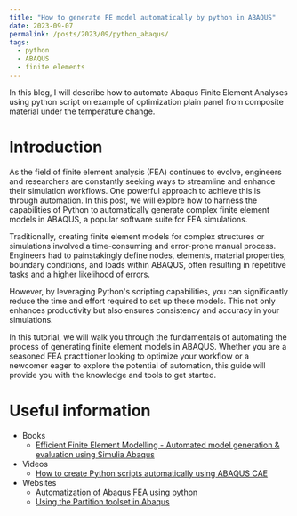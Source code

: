 ```yaml
---
title: "How to generate FE model automatically by python in ABAQUS"
date: 2023-09-07
permalink: /posts/2023/09/python_abaqus/
tags:
  - python
  - ABAQUS
  - finite elements
---
```


In this blog, I will describe how to automate Abaqus Finite Element Analyses using python script on example of optimization plain panel from composite material under the temperature change.

Introduction
======

As the field of finite element analysis (FEA) continues to evolve, engineers and researchers are constantly seeking ways to streamline and enhance their simulation workflows. One powerful approach to achieve this is through automation. In this post, we will explore how to harness the capabilities of Python to automatically generate complex finite element models in ABAQUS, a popular software suite for FEA simulations.

Traditionally, creating finite element models for complex structures or simulations involved a time-consuming and error-prone manual process. Engineers had to painstakingly define nodes, elements, material properties, boundary conditions, and loads within ABAQUS, often resulting in repetitive tasks and a higher likelihood of errors.

However, by leveraging Python's scripting capabilities, you can significantly reduce the time and effort required to set up these models. This not only enhances productivity but also ensures consistency and accuracy in your simulations.

In this tutorial, we will walk you through the fundamentals of automating the process of generating finite element models in ABAQUS. Whether you are a seasoned FEA practitioner looking to optimize your workflow or a newcomer eager to explore the potential of automation, this guide will provide you with the knowledge and tools to get started.


Useful information
======

* Books
  * [Efficient Finite Element Modelling - Automated model generation & evaluation using Simulia Abaqus](http://Liuchao-JIN.github.io/files/research/abq_python.pdf)
* Videos
  * [How to create Python scripts automatically using ABAQUS CAE](https://www.youtube.com/watch?v=1zT2xGLv01E)
* Websites
  * [Automatization of Abaqus FEA using python](https://balashov-artem.github.io/Portfolio/projects/automatization-of-abaqus-fea-using-python/)
  * [Using the Partition toolset in Abaqus](https://abaqus-docs.mit.edu/2017/English/SIMACAECAERefMap/simacae-c-parstart.htm)
